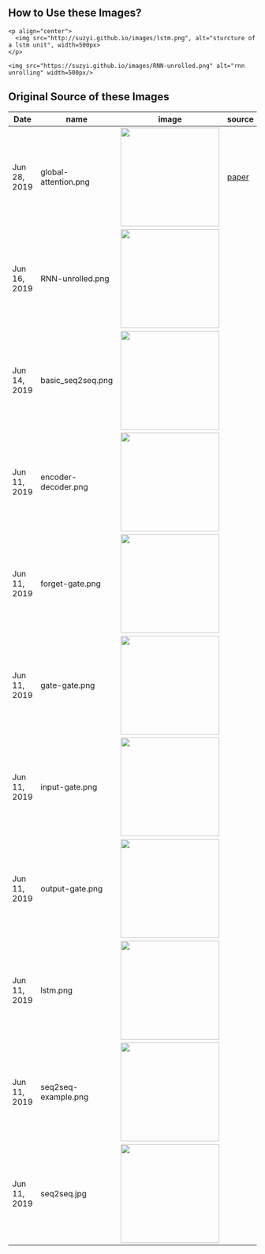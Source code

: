 ## How to Use these Images?
```
<p align="center">
  <img src="http://suzyi.github.io/images/lstm.png", alt="sturcture of a lstm unit", width=500px>
</p>

<img src="https://suzyi.github.io/images/RNN-unrolled.png" alt="rnn unrolling" width=500px/>
```

## Original Source of these Images
| Date  | name | image | source |
|---|---|---|---|
| Jun 28, 2019 | global-attention.png  |  <img src="https://suzyi.github.io/images/global-attention.png" width=200px/> | [paper](https://arxiv.org/abs/1508.04025) |
| Jun 16, 2019 | RNN-unrolled.png  |  <img src="https://suzyi.github.io/images/RNN-unrolled.png" width=200px/> | |
| Jun 14, 2019 | basic_seq2seq.png  |  <img src="https://suzyi.github.io/images/basic_seq2seq.png" width=200px/> | |
| Jun 11, 2019 | encoder-decoder.png |  <img src="https://suzyi.github.io/images/encoder-decoder.png" width=200px/> | |
| Jun 11, 2019 | forget-gate.png  |  <img src="https://suzyi.github.io/images/forget-gate.png" width=200px/> | |
| Jun 11, 2019 | gate-gate.png  |  <img src="https://suzyi.github.io/images/gate-gate.png" width=200px/> | |
| Jun 11, 2019 | input-gate.png  |  <img src="https://suzyi.github.io/images/input-gate.png" width=200px/> | |
| Jun 11, 2019 | output-gate.png  |  <img src="https://suzyi.github.io/images/output-gate.png" width=200px/> | |
| Jun 11, 2019 | lstm.png  |  <img src="https://suzyi.github.io/images/lstm.png" width=200px/> | |
| Jun 11, 2019 | seq2seq-example.png  |  <img src="https://suzyi.github.io/images/seq2seq-example.png" width=200px/> | |
| Jun 11, 2019 | seq2seq.jpg  |  <img src="https://suzyi.github.io/images/seq2seq.jpg" width=200px/> | |
